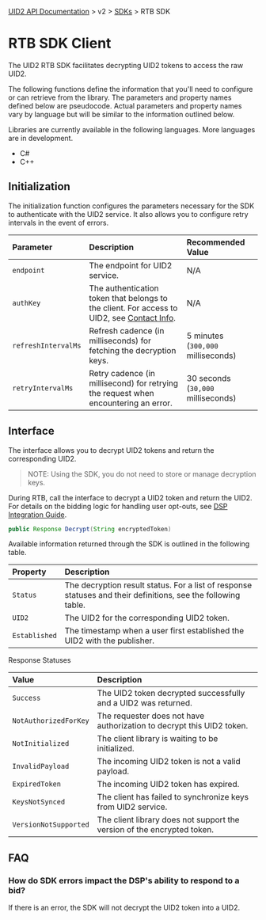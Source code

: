 [UID2 API Documentation](../../README.md) > v2 > [SDKs](./README.md) > RTB SDK

# RTB SDK Client

The UID2 RTB SDK facilitates decrypting UID2 tokens to access the raw UID2. 

The following functions define the information that you'll need to configure or can retrieve from the library. The parameters and property names defined below are pseudocode. Actual parameters and property names vary by language but will be similar to the information outlined below.

Libraries are currently available in the following languages. More languages are in development. 

+ C# 
+ C++

## Initialization

The initialization function configures the parameters necessary for the SDK to authenticate with the UID2 service. It also allows you to configure retry intervals in the event of errors.

| Parameter | Description | Recommended Value |
| :--- | :--- | :--- |
| `endpoint` | The endpoint for UID2 service. | N/A |
| `authKey` | The authentication token that belongs to the client. For access to UID2, see [Contact Info](../../README.md#contact-info). | N/A |
| `refreshIntervalMs` | Refresh cadence (in milliseconds) for fetching the decryption keys.| 5 minutes (`300,000` milliseconds) |
| `retryIntervalMs` | Retry cadence (in millisecond) for retrying the request when encountering an error.  | 30 seconds (`30,000` milliseconds)|


## Interface 

The interface allows you to decrypt UID2 tokens and return the corresponding UID2. 

>NOTE: Using the SDK, you do not need to store or manage decryption keys.

During RTB, call the interface to decrypt a UID2 token and return the UID2. For details on the bidding logic for handling user opt-outs, see [DSP Integration Guide](../guides/dsp-guide.md).

```java
public Response Decrypt(String encryptedToken)
```

Available information returned through the SDK is outlined in the following table.

| Property | Description |
| :--- | :--- |
| `Status` | The decryption result status. For a list of response statuses and their definitions, see the following table. |
| `UID2` | The UID2 for the corresponding UID2 token. |
| `Established` | The timestamp when a user first established the UID2 with the publisher. |


Response Statuses

| Value | Description |
| :--- | :--- |
| `Success` | The UID2 token decrypted successfully and a UID2 was returned. |
| `NotAuthorizedForKey` | The requester does not have authorization to decrypt this UID2 token.|
| `NotInitialized` | The client library is waiting to be initialized. |
| `InvalidPayload` | The incoming UID2 token is not a valid payload. |
| `ExpiredToken` | The incoming UID2 token has expired. |
| `KeysNotSynced` | The client has failed to synchronize keys from UID2 service. |
| `VersionNotSupported` |  The client library does not support the version of the encrypted token. |

## FAQ

### How do SDK errors impact the DSP's ability to respond to a bid?

If there is an error, the SDK will not decrypt the UID2 token into a UID2. 
